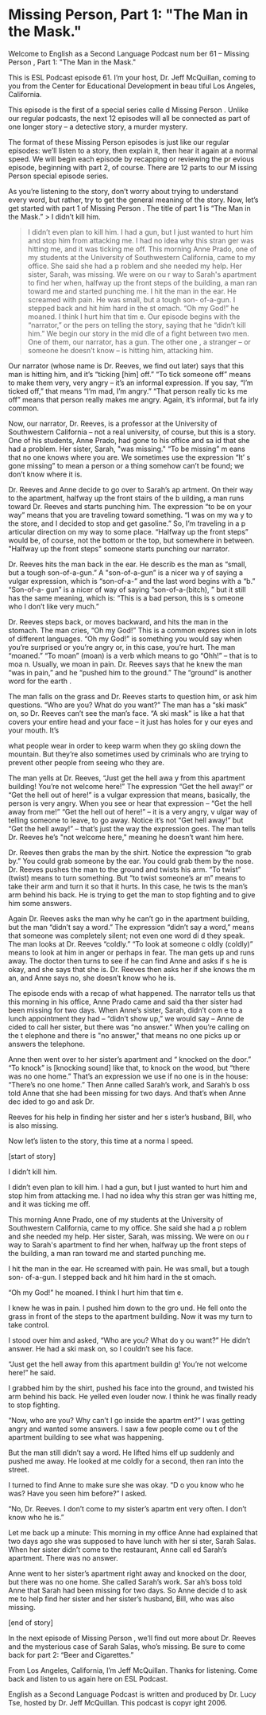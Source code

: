 # Missing Person, Part 1: "The Man in the Mask."

Welcome to English as a Second Language Podcast num ber 61 – Missing Person , Part 1: "The Man in the Mask."

This is ESL Podcast episode 61. I’m your host, Dr. Jeff McQuillan, coming to you from the Center for Educational Development in beau tiful Los Angeles, California.

This episode is the first of a special series calle d Missing Person . Unlike our regular podcasts, the next 12 episodes will all be connected as part of one longer story – a detective story, a murder mystery.

The format of these Missing Person  episodes is just like our regular episodes: we’ll listen to a story, then explain it, then hear  it again at a normal speed. We will begin each episode by recapping or reviewing the pr evious episode, beginning with part 2, of course. There are 12 parts to our M issing Person  special episode series.

As you’re listening to the story, don’t worry about  trying to understand every word, but rather, try to get the general meaning of  the story. Now, let’s get started with part 1 of Missing Person . The title of part 1 is “The Man in the Mask.” > I didn’t kill him.
> I didn’t even plan to kill him. I had a gun, but I just wanted to hurt him and stop him from attacking me. I had no idea why this stran ger was hitting me, and it was ticking me off.
> This morning Anne Prado, one of my students at the University of Southwestern California, came to my office. She said she had a p roblem and she needed my help. Her sister, Sarah, was missing. We were on ou r way to Sarah's apartment to find her when, halfway up the front steps of the  building, a man ran toward me and started punching me.
> I hit the man in the ear. He screamed with pain. He  was small, but a tough son- of-a-gun. I stepped back and hit him hard in the st omach.
> “Oh my God!” he moaned. I think I hurt him that tim e.
> Our episode begins with the “narrator,” or the pers on telling the story, saying that he “didn’t kill him.” We begin our story in the mid dle of a fight between two men. One of them, our narrator, has a gun. The other one , a stranger – or someone he doesn’t know – is hitting him, attacking him.

 Our narrator (whose name is Dr. Reeves, we find out  later) says that this man is hitting him, and it’s “ticking [him] off.” “To tick  someone off” means to make them very, very angry – it’s an informal expression. If you say, “I’m ticked off,” that means “I’m mad, I’m angry.” “That person really tic ks me off” means that person really makes me angry. Again, it’s informal, but fa irly common.

Now, our narrator, Dr. Reeves, is a professor at the University of Southwestern California – not a real university, of course, but this is a story. One of his students, Anne Prado, had gone to his office and sa id that she had a problem. Her sister, Sarah, "was missing." “To be missing” m eans that no one knows where you are. We sometimes use the expression “It’ s gone missing” to mean a person or a thing somehow can’t be found; we don’t know where it is.

Dr. Reeves and Anne decide to go over to Sarah’s ap artment. On their way to the apartment, halfway up the front stairs of the b uilding, a man runs toward Dr. Reeves and starts punching him. The expression “to be on your way” means that you are traveling toward something. “I was on my wa y to the store, and I decided to stop and get gasoline.” So, I’m traveling in a p articular direction on my way to some place. “Halfway up the front steps” would be, of course, not the bottom or the top, but somewhere in between. "Halfway up the front steps" someone starts punching our narrator.

Dr. Reeves hits the man back in the ear. He describ es the man as “small, but a tough son-of-a-gun.” A "son-of-a-gun” is a nicer wa y of saying a vulgar expression, which is “son-of-a-” and the last word begins with a “b.” “Son-of-a- gun” is a nicer of way of saying “son-of-a-(bitch), ” but it still has the same meaning, which is: “This is a bad person, this is s omeone who I don’t like very much.”

Dr. Reeves steps back, or moves backward, and hits the man in the stomach. The man cries, “Oh my God!” This is a common expres sion in lots of different languages. “Oh my God!” is something you would say when you’re surprised or you’re angry or, in this case, you’re hurt. The man  “moaned.” “To moan” (moan) is a verb which means to go “Ohh!” – that is to moa n. Usually, we moan in pain. Dr. Reeves says that he knew the man “was in pain,”  and he “pushed him to the ground.” The “ground” is another word for the earth .

The man falls on the grass and Dr. Reeves starts to  question him, or ask him questions. “Who are you? What do you want?” The man  has a “ski mask” on, so Dr. Reeves can’t see the man’s face. “A ski mask” is like a hat that covers your entire head and your face – it just has holes for y our eyes and your mouth. It’s

what people wear in order to keep warm when they go  skiing down the mountain. But they’re also sometimes used by criminals who are trying to prevent other people from seeing who they are.

The man yells at Dr. Reeves, “Just get the hell awa y from this apartment building! You’re not welcome here!” The expression “Get the hell away!” or “Get the hell out of here!” is a vulgar expression that means, basically, the person is very angry. When you see or hear that expression – “Get the hell away from me!” “Get the hell out of here!” – it is a very angry, v ulgar way of telling someone to leave, to go away. Notice it’s not “Get hell away!”  but “Get the hell away!” – that’s just the way the expression goes. The man tells Dr.  Reeves he’s "not welcome here," meaning he doesn’t want him here.

Dr. Reeves then grabs the man by the shirt. Notice the expression “to grab by.” You could grab someone by the ear. You could grab them by the nose. Dr. Reeves pushes the man to the ground and twists his arm. “To twist” (twist) means to turn something. But “to twist someone’s ar m” means to take their arm and turn it so that it hurts. In this case, he twis ts the man’s arm behind his back. He is trying to get the man to stop fighting and to  give him some answers.

Again Dr. Reeves asks the man why he can’t go in the apartment building, but the man “didn’t say a word.” The expression “didn’t  say a word,” means that someone was completely silent; not even one word di d they speak. The man looks at Dr. Reeves “coldly.” “To look at someone c oldly (coldly)” means to look at him in anger or perhaps in fear. The man gets up  and runs away. The doctor then turns to see if he can find Anne and asks if s he is okay, and she says that she is. Dr. Reeves then asks her if she knows the m an, and Anne says no, she doesn’t know who he is.

The episode ends with a recap of what happened. The  narrator tells us that this morning in his office, Anne Prado came and said tha ther sister had been missing for two days. When Anne’s sister, Sarah, didn’t com e to a lunch appointment they had – “didn’t show up,” we would say – Anne de cided to call her sister, but there was “no answer.” When you’re calling on the t elephone and there is "no answer," that means no one picks up or answers the telephone.

Anne then went over to her sister’s apartment and “ knocked on the door.” “To knock” is [knocking sound] like that, to knock on the wood, but “there was no one home.” That’s an expression we use if no one is in the house: “There’s no one home.” Then Anne called Sarah’s work, and Sarah’s b oss told Anne that she had been missing for two days. And that’s when Anne dec ided to go and ask Dr.

Reeves for his help in finding her sister and her s ister’s husband, Bill, who is also missing.

Now let’s listen to the story, this time at a norma l speed.

[start of story]

I didn’t kill him.

I didn’t even plan to kill him. I had a gun, but I just wanted to hurt him and stop him from attacking me. I had no idea why this stran ger was hitting me, and it was ticking me off.

This morning Anne Prado, one of my students at the University of Southwestern California, came to my office. She said she had a p roblem and she needed my help. Her sister, Sarah, was missing. We were on ou r way to Sarah's apartment to find her when, halfway up the front steps of the  building, a man ran toward me and started punching me.

I hit the man in the ear. He screamed with pain. He  was small, but a tough son- of-a-gun. I stepped back and hit him hard in the st omach.

“Oh my God!” he moaned. I think I hurt him that tim e.

I knew he was in pain. I pushed him down to the gro und. He fell onto the grass in front of the steps to the apartment building. Now it was my turn to take control.

I stood over him and asked, “Who are you? What do y ou want?” He didn’t answer. He had a ski mask on, so I couldn’t see his  face.

“Just get the hell away from this apartment buildin g! You’re not welcome here!” he said.

I grabbed him by the shirt, pushed his face into the ground, and twisted his arm behind his back. He yelled even louder now. I think  he was finally ready to stop fighting.

“Now, who are you? Why can’t I go inside the apartm ent?” I was getting angry and wanted some answers. I saw a few people come ou t of the apartment building to see what was happening.

But the man still didn’t say a word. He lifted hims elf up suddenly and pushed me away. He looked at me coldly for a second, then ran  into the street.

I turned to find Anne to make sure she was okay. “D o you know who he was? Have you seen him before?” I asked.

“No, Dr. Reeves. I don’t come to my sister’s apartm ent very often. I don’t know who he is.”

Let me back up a minute: This morning in my office Anne had explained that two days ago she was supposed to have lunch with her si ster, Sarah Salas. When her sister didn’t come to the restaurant, Anne call ed Sarah’s apartment. There was no answer.

Anne went to her sister’s apartment right away and knocked on the door, but there was no one home. She called Sarah’s work. Sar ah’s boss told Anne that Sarah had been missing for two days. So Anne decide d to ask me to help find her sister and her sister’s husband, Bill, who was also missing.

[end of story]

In the next episode of Missing Person , we’ll find out more about Dr. Reeves and the mysterious case of Sarah Salas, who’s missing. Be sure to come back for part 2: “Beer and Cigarettes.”

From Los Angeles, California, I’m Jeff McQuillan. Thanks for listening. Come back and listen to us again here on ESL Podcast.

English as a Second Language Podcast is written and  produced by Dr. Lucy Tse, hosted by Dr. Jeff McQuillan. This podcast is copyr ight 2006.


